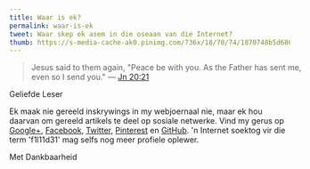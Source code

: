 ```yaml
---
title: Waar is ek?
permalink: waar-is-ek
tweet: Waar skep ek asem in die oseaan van die Internet?
thumb: https://s-media-cache-ak0.pinimg.com/736x/18/70/74/1870748b5d686499cd46c7420117e5dd.jpg
---
```


<div class="my-inline-left pull-left">
<biblia:bibleverse theme="quotation" resource="rsvce" width="512" height="288" reference="Jn20.21"><blockquote style="width:500px;">Jesus said to them again, "Peace be with you. As the Father has sent me, even so I send you." &mdash; <a target="_blank" href = "http://biblia.com/bible/rsvce/Jn20.21">Jn 20:21</a></blockquote></biblia:bibleverse>
<!--
<div>
<a class="twitter-timeline" href="https://twitter.com/f1l11d31" width="512" height="300" data-widget-id="545941625948876802" data-chrome="transparent nofooter"></a>
</div>
<div>
<a data-pin-do="embedUser" href="https://www.pinterest.com/f1l11d31/" data-pin-scale-width="100" data-pin-scale-height="200" data-pin-board-width="512"></a>
</div>
<div>
<div class="g-page" data-href="//plus.google.com/u/0/104576278582444149019" data-width="512" data-showtagline="false" data-showcoverphoto="false" data-rel="publisher"></div>
</div>
-->
</div>


<span class="letter">Geliefde Leser</span>

Ek maak nie gereeld inskrywings in my webjoernaal nie, maar ek hou daarvan om gereeld artikels te deel op sosiale netwerke. Vind my gerus op [Google+](https://plus.google.com/b/104576278582444149019/104576278582444149019/posts), [Facebook](https://www.facebook.com/pages/Filii-Dei/693453224096282), [Twitter](https://twitter.com/f1l11d31), [Pinterest](https://www.pinterest.com/f1l11d31) en [GitHub](https://github.com/f1l11d31). 'n Internet soektog vir die term 'f1l11d31' mag selfs nog meer profiele oplewer.

<span class="letter">Met Dankbaarheid</span>

<script src="//biblia.com/api/logos.biblia.js"></script>
<script>logos.biblia.init();</script>

<!-- Twitter -->
<!--
<script>!function(d,s,id){var js,fjs=d.getElementsByTagName(s)[0],p=/^http:/.test(d.location)?'http':'https';if(!d.getElementById(id)){js=d.createElement(s);js.id=id;js.src=p+"://platform.twitter.com/widgets.js";fjs.parentNode.insertBefore(js,fjs);}}(document,"script","twitter-wjs");</script>
-->

<!-- Pinterest -->
<!--
<script type="text/javascript" async src="//assets.pinterest.com/js/pinit.js"></script>
-->

<!-- Google+ -->
<!--
<script src="https://apis.google.com/js/platform.js" async defer></script>
-->
